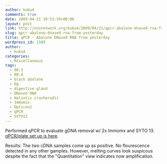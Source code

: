 ```yaml
---
author: kubu4
comments: true
date: 2009-04-21 18:53:59+00:00
layout: post
link: http://onsnetwork.org/kubu4/2009/04/21/qpcr-abalone-dnased-rna-from-yesterday/
slug: qpcr-abalone-dnased-rna-from-yesterday
title: qPCR - Abalone DNased RNA from yesterday
wordpress_id: 1109
author:
  - kubu4
categories:
  - Miscellaneous
tags:
  - 08:3
  - 08:4
  - black abalone
  - Dg
  - digestive gland
  - DNased RNA
  - Haliotis cracherodii
  - Immomix
  - Opticon2
  - qPCR
  - SYTO13
---
```


Performed qPCR to evaluate gDNA removal w/ 2x Immomx and SYTO 13. [qPCR/plate set up is here](http://eagle.fish.washington.edu/Arabidopsis/Notebook%20Workup%20Files/20090421-01.jpg).

Results: The two cDNA samples come up as positive. No flourescence detected in any other gamples. However, melting curves look suspicous despite the fact that the "Quantitation" view indicates now amplification.
